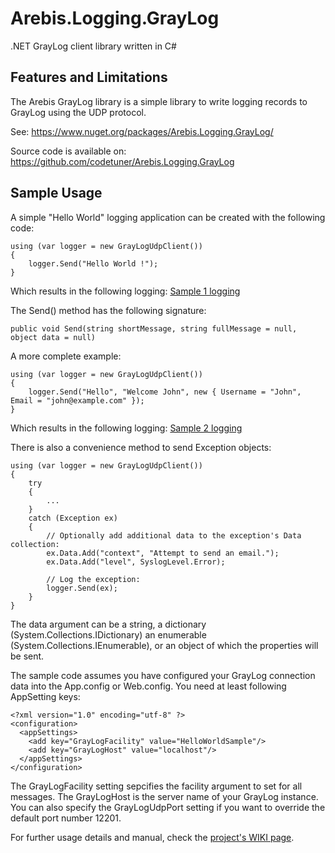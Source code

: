 Arebis.Logging.GrayLog
======================

.NET GrayLog client library written in C#

Features and Limitations
------------------------

The Arebis GrayLog library is a simple library to write logging records to GrayLog
using the UDP protocol.

See: https://www.nuget.org/packages/Arebis.Logging.GrayLog/

Source code is available on: https://github.com/codetuner/Arebis.Logging.GrayLog

Sample Usage
------------

A simple "Hello World" logging application can be created with the following code:

    using (var logger = new GrayLogUdpClient())
    { 
        logger.Send("Hello World !");
    }

Which results in the following logging:
[Sample 1 logging](https://raw.githubusercontent.com/codetuner/Arebis.Logging.GrayLog/master/screenshot_sample1.png "Sample 1 logging")

The Send() method has the following signature:

    public void Send(string shortMessage, string fullMessage = null, object data = null)

A more complete example:

    using (var logger = new GrayLogUdpClient())
    { 
        logger.Send("Hello", "Welcome John", new { Username = "John", Email = "john@example.com" });
    }

Which results in the following logging:
[Sample 2 logging](https://raw.githubusercontent.com/codetuner/Arebis.Logging.GrayLog/master/screenshot_sample2.png "Sample 2 logging")

There is also a convenience method to send Exception objects:

    using (var logger = new GrayLogUdpClient())
    {
        try
        {
            ...
        }
        catch (Exception ex)
        {
            // Optionally add additional data to the exception's Data collection:
            ex.Data.Add("context", "Attempt to send an email.");
            ex.Data.Add("level", SyslogLevel.Error);
                                
            // Log the exception:
            logger.Send(ex);
        }
    }

The data argument can be a string, a dictionary (System.Collections.IDictionary) an enumerable
(System.Collections.IEnumerable), or an object of which the properties will be sent.

The sample code assumes you have configured your GrayLog connection data into the App.config or Web.config.
You need at least following AppSetting keys:

    <?xml version="1.0" encoding="utf-8" ?>
    <configuration>
      <appSettings>
        <add key="GrayLogFacility" value="HelloWorldSample"/>
        <add key="GrayLogHost" value="localhost"/>
      </appSettings>
    </configuration>

The GrayLogFacility setting sepcifies the facility argument to set for all messages. The GrayLogHost is
the server name of your GrayLog instance. You can also specify the GrayLogUdpPort setting if you want
to override the default port number 12201.

For further usage details and manual, check the [project's WIKI page](https://github.com/codetuner/Arebis.Logging.GrayLog/wiki).
